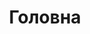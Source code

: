 ---
permalink: '/uk/'
layout: default
title: Головна
description: Home description
sections:
    - type: hero
      cta_label: Sign up
      cta_link: "#sign-up"
      cta_label_2: Sign up 2
      cta_link_2: "#sign-up"
      text: >-
        # Where does it come from?

        Contrary to popular belief, Lorem Ipsum is not simply random text. It has roots in a piece of classical Latin literature from 45 BC, making it over 2000 years old
    - type: items-list
      text: >-
        # Where does it come from?
      items_list:
        - icon: /static/img/triangle.svg
          text: |-
            ### For brands

            * Out-of-the box plugin to support NFTs and digital product sales.
            * Loyalty platform based on decentralised technology.
            * Brand innovation. Stay ahead of the market with Unikee disruptive tech!
          cta_label: Let's talk
          cta_link: "#contact-sales"
          background: /static/img/frame_5.jpg
        - text: >-
            ### For influencers

            * Leverage the latest and cutting-edge crypto trends.

            * Low-cost, no-risk integration of NFT collections.

            * Maximise your monetisation with Unikee integration into your blog or web-shop.
          icon: /static/img/circle.svg
          cta_label: Let's talk
          cta_link: "#contact-sales"
          background: /static/img/frame_1.jpg
        - text: >-
            ### For creators


            * Effortlessly monetize your digital products through sales of non-fungible tokens (NFTs).

            * Interact with your community in the decentralized, blockchain-powered web 3.0 environment.

            * Innovative plug-in solution for facilitating NFT sales and digital product distribution.
          icon: /static/img/square.svg
          cta_label: Let's talk
          cta_link: "#contact-sales"
          background: /static/img/frame_2.jpg
    - type: features-list
      text: "## **Discover the benefits for your brand in web 3.0 with the
        Unikee platform**"
      list:
        - icon: /static/img/build-community.svg
          text: >-
                ## Build community

                Ownership of a digital asset provides exclusivity. Your customers become brand advocates.
        - icon: /static/img/protect.svg
          text: >-
            ## Protect from counterfeit

            NFT can be regarded as a unique certificate of authenticity. Protect your customers from fake products!
            
        - icon: /static/img/control-resale.svg
          text: >-
            ## Control resale

            Track the whole lifecycle of your products. Generate royalties from resales.
            
        - icon: /static/img/new-revenue-streams.svg
          text: >-
            ## New revenue streams


            Engage with new customer segments and promote additional products to current clients.
        - icon: /static/img/your-footprint.svg
          text: |-
            ## Your footprint in the Metaverse

            Tap into the endless opportunities of metaverse.
        - icon: /static/img/brand-experience.svg
          text: |-
            ## Unique brand experience

            Allow your customers co-create with you. Innovate and play together!
    - type: sign-up-form
      text: |-
        ## Sign up for updates

        Seamless step-by-step integration into your existing e-commerce platform.
      placeholder: Email address
      cta_label: Sign up
      privacy_note: By clicking Submit, you agree to our [Terms of
        Service](https://example.com/privacy/) and that you have read our [Privacy
        Policy](https://example.com/privacy/)
---